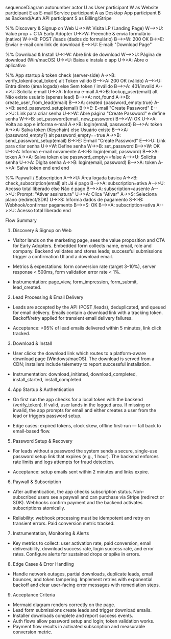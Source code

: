 sequenceDiagram
  autonumber
  actor U as User
  participant W as Website
  participant E as E-mail Service
  participant A as Desktop App
  participant B as Backend/Auth API
  participant S as Billing/Stripe

  %% Discovery & Signup on Web
  U->>W: Visita LP (Landing Page)
  W-->>U: Value prop + CTA Early Adopter
  U->>W: Preenche & envia formulário (nativo)
  W->>B: POST /leads (dados do formulário)
  B-->>W: 200 OK
  B->>E: Enviar e-mail com link de download
  E-->>U: E‑mail: "Download Page"

  %% Download & Install
  U->>W: Abre link de download
  W-->>U: Página de download (Win/macOS)
  U->>U: Baixa e instala o app
  U->>A: Abre o aplicativo

  %% App startup & token check (server-side)
  A->>B: verify_token(local_token)
  alt Token válido
    B-->>A: 200 OK (válido)
    A-->>U: Entra direto (área logada)
  else Sem token / inválido
    B-->>A: 401/invalid
    A-->>U: Solicita e‑mail
    U->>A: Informa e‑mail
    A->>B: lookup_user(email)
    alt Não existe usuário (apenas lead)
      B-->>A: not_found
      A->>B: create_user_from_lead(email)
      B-->>A: created {password_empty:true}
      A->>B: send_password_setup(email)
      B->>E: E-mail "Create Password"
      E-->>U: Link para criar senha
      U->>W: Abre página "Create Password" e define senha
      W->>B: set_password(email, new_password)
      B-->>W: OK
      U->>A: Volta ao app e informa e‑mail
      A->>B: login(email, password)
      B-->>A: token
      A->>A: Salva token (Keychain)
    else Usuário existe
      B-->>A: {password_empty?}
      alt password_empty==true
        A->>B: send_password_setup(email)
        B->>E: E-mail "Create Password"
        E-->>U: Link para criar senha
        U->>W: Define senha
        W->>B: set_password
        B-->>W: OK
        U->>A: Informa e‑mail novamente
        A->>B: login(email, password)
        B-->>A: token
        A->>A: Salva token
      else password_empty==false
        A-->>U: Solicita senha
        U->>A: Digita senha
        A->>B: login(email, password)
        B-->>A: token
        A->>A: Salva token
      end
    end
  end

  %% Paywall / Subscription
  A-->>U: Área logada básica
  A->>B: check_subscription(email)
  alt Já é pago
   B-->>A: subscription=ativa
   A-->>U: Acesso total liberado
  else Não é pago
   B-->>A: subscription=ausente
   A-->>U: Prompt: "Ativar assinatura"
   U->>A: Clica "Ativar"
   A->>S: Seleciona plano (redirect/SDK)
   U->>S: Informa dados de pagamento
   S->>B: Webhook/confirmar pagamento
   B-->>S: OK
   B-->>A: subscription=ativa
   A-->>U: Acesso total liberado
  end

Flow Summary

1. Discovery & Signup on Web

  - Visitor lands on the marketing page, sees the value proposition and CTA for Early Adopters. Embedded form collects name, email, role and company. Backend validates and stores leads; successful submissions trigger a confirmation UI and a download email.

  - Metrics & expectations: form conversion rate (target 3–10%), server response < 500ms, form validation error rate < 1%.

  - Instrumentation: page_view, form_impression, form_submit, lead_created.

2. Lead Processing & Email Delivery

  - Leads are accepted by the API (POST /leads), deduplicated, and queued for email delivery. Emails contain a download link with a tracking token. Backoff/retry applied for transient email delivery failures.

  - Acceptance: >95% of lead emails delivered within 5 minutes, link click tracked.

3. Download & Install

  - User clicks the download link which routes to a platform-aware download page (Windows/macOS). The download is served from a CDN; installers include telemetry to report successful installation.

  - Instrumentation: download_initiated, download_completed, install_started, install_completed.

4. App Startup & Authentication

  - On first run the app checks for a local token with the backend (verify_token). If valid, user lands in the logged area. If missing or invalid, the app prompts for email and either creates a user from the lead or triggers password setup.

  - Edge cases: expired tokens, clock skew, offline first-run — fall back to email-based flow.

5. Password Setup & Recovery

  - For leads without a password the system sends a secure, single-use password setup link that expires (e.g., 1 hour). The backend enforces rate limits and logs attempts for fraud detection.

  - Acceptance: setup emails sent within 2 minutes and links expire.

6. Paywall & Subscription

  - After authentication, the app checks subscription status. Non-subscribed users see a paywall and can purchase via Stripe (redirect or SDK). Webhooks confirm payment and the backend activates subscriptions atomically.

  - Reliability: webhook processing must be idempotent and retry on transient errors. Paid conversion metric tracked.

7. Instrumentation, Monitoring & Alerts

  - Key metrics to collect: user activation rate, paid conversion, email deliverability, download success rate, login success rate, and error rates. Configure alerts for sustained drops or spike in errors.

8. Edge Cases & Error Handling

  - Handle network outages, partial downloads, duplicate leads, email bounces, and token tampering. Implement retries with exponential backoff and clear user-facing error messages with remediation steps.

9. Acceptance Criteria

  - Mermaid diagram renders correctly on the page.
  - Lead form submissions create leads and trigger download emails.
  - Installer downloads complete and report success events.
  - Auth flows allow password setup and login; token validation works.
  - Payment flow results in activated subscription and measurable conversion metric.